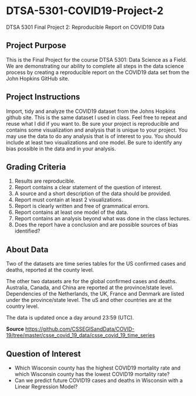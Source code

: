 # DTSA-5301-COVID19-Project-2
DTSA 5301 Final Project 2: Reproducible Report on COVID19 Data

## Project Purpose

This is the Final Project for the course DTSA 5301: Data Science as a Field. We are demonstrating our ability to complete all steps in the data science process by creating a reproducible report on the COVID19 data set from the John Hopkins GitHub site.

## Project Instructions
Import, tidy and analyze the COVID19 dataset from the Johns Hopkins github site. This is the same dataset I used in class. Feel free to repeat and reuse what I did if you want to.  Be sure your project is reproducible and contains some visualization and analysis that is unique to your project. You may use the data to do any analysis that is of interest to you. You should include at least two visualizations and one model.  Be sure to identify any bias possible in the data and in your analysis.  

## Grading Criteria

1. Results are reproducible.
2. Report contains a clear statement of the question of interest.
3. A source and a short description of the data should be provided.
4. Report must contain at least 2 visualizations.
5. Report is clearly written and free of grammatical errors.
6. Report contains at least one model of the data.
7. Report contains an analysis beyond what was done in the class lectures.
8. Does the report have a conclusion and are possible sources of bias identified?

## About Data

Two of the datasets are time series tables for the US confirmed cases and deaths, reported at the county level.

The other two datasets are for the global confirmed cases and deaths. Australia, Canada, and China are reported at the province/state level. Dependencies of the Netherlands, the UK, France and Denmark are listed under the province/state level. The uS and other countries are at the country level.

The data is updated once a day around 23:59 (UTC).

__Source__ https://github.com/CSSEGISandData/COVID-19/tree/master/csse_covid_19_data/csse_covid_19_time_series

## Question of Interest

- Which Wisconsin county has the highest COVID19 mortality rate and which Wisconsin county has the lowest COVID19 mortality rate?
- Can we predict future COVID19 cases and deaths in Wisconsin with a Linear Regression Model?
